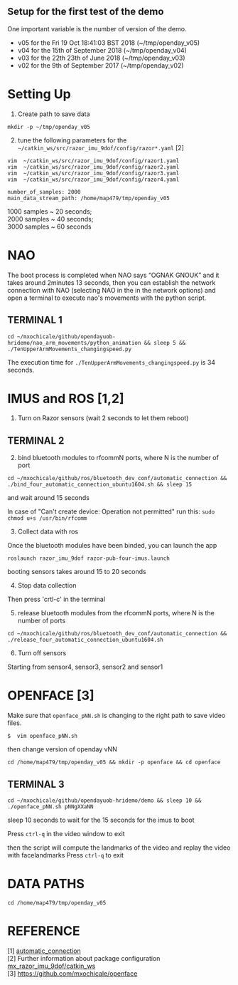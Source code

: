 Setup for the first test of the demo
---


One important variable is the number of version of the demo.


* v05 for the Fri 19 Oct 18:41:03 BST 2018 (~/tmp/openday_v05)
* v04 for the 15th of September 2018 (~/tmp/openday_v04)
* v03 for the 22th 23th of June 2018 (~/tmp/openday_v03)
* v02 for the 9th of September 2017 (~/tmp/openday_v02)


# Setting Up

1. Create path to save data

```
mkdir -p ~/tmp/openday_v05
```

2. tune the following parameters for the `~/catkin_ws/src/razor_imu_9dof/config/razor*.yaml` [2]

```
vim  ~/catkin_ws/src/razor_imu_9dof/config/razor1.yaml
vim  ~/catkin_ws/src/razor_imu_9dof/config/razor2.yaml
vim  ~/catkin_ws/src/razor_imu_9dof/config/razor3.yaml
vim  ~/catkin_ws/src/razor_imu_9dof/config/razor4.yaml
```

```
number_of_samples: 2000
main_data_stream_path: /home/map479/tmp/openday_v05
```
1000 samples ~ 20 seconds;   
2000 samples ~ 40 seconds;   
3000 samples ~ 60 seconds  



# NAO

The boot process is completed when NAO says “OGNAK GNOUK” and it takes around
2minutes 13 seconds, then you can establish the network connection with NAO
(selecting NAO in the in the network options)
and open a terminal to execute nao's movements with the python script.

## TERMINAL 1

```
cd ~/mxochicale/github/opendayuob-hridemo/nao_arm_movements/python_animation && sleep 5 && ./TenUpperArmMovements_changingspeed.py

```

The execution time for 
`./TenUpperArmMovements_changingspeed.py`
is 34 seconds.






# IMUS and ROS [1,2]

1. Turn on Razor sensors (wait 2 seconds to let them reboot)

## TERMINAL 2 

2. bind bluetooth modules to rfcommN ports, where N is the number of port

```
cd ~/mxochicale/github/ros/bluetooth_dev_conf/automatic_connection && ./bind_four_automatic_connection_ubuntu1604.sh && sleep 15

```
and wait around 15 seconds

In case of "Can't create device: Operation not permitted" run this: 
`sudo chmod u+s /usr/bin/rfcomm`


3. Collect data with ros

Once the bluetooth modules have been binded, you can launch the app

```
roslaunch razor_imu_9dof razor-pub-four-imus.launch
```
booting sensors takes around 15 to 20 seconds

4. Stop data collection

Then press 'crtl-c' in the terminal


5. release bluetooth modules from  the rfcommN ports, 
where N is the number of ports

```
cd ~/mxochicale/github/ros/bluetooth_dev_conf/automatic_connection && ./release_four_automatic_connection_ubuntu1604.sh
```

6. Turn off sensors

Starting from sensor4, sensor3, sensor2 and sensor1







# OPENFACE [3]

Make sure that `openface_pNN.sh` is changing to the right path to save
video files.


```
$  vim openface_pNN.sh
```

then change version of openday vNN
```
cd /home/map479/tmp/openday_v05 && mkdir -p openface && cd openface
```


## TERMINAL 3

```
cd ~/mxochicale/github/opendayuob-hridemo/demo && sleep 10 && ./openface_pNN.sh pNNgXXaNN
```
sleep 10 seconds to wait for the 15 seconds for the imus to boot

Press `ctrl-q` in the video window to exit

then the script will compute the landmarks of the video
and replay the video with facelandmarks
Press `ctrl-q` to exit


# DATA PATHS

```
cd /home/map479/tmp/openday_v05
```

#  REFERENCE

[1] [automatic_connection](https://github.com/mxochicale/ros/tree/master/bluetooth_dev_conf/automatic_connection)  
[2] Further information about package configuration [mx_razor_imu_9dof/catkin_ws](https://github.com/mxochicale/ros/tree/master/mx_razor_imu_9dof/catkin_ws)  
[3] https://github.com/mxochicale/openface  




